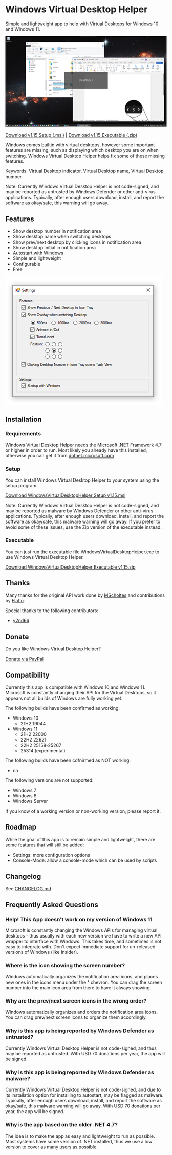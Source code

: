 # Windows Virtual Desktop Helper

Simple and lightweight app to help with Virtual Desktops for Windows 10 and Windows 11.

![Screenshot](Images/WindowsVirtualDeskopHelper%20Screenshot.png)

[Download v1.15 Setup (.msi)](https://github.com/dankrusi/WindowsVirtualDesktopHelper/releases/download/v1.15/WindowsVirtualDesktopHelper.Setup.v1.15.msi) | 
[Download v1.15 Executable (.zip)](https://github.com/dankrusi/WindowsVirtualDesktopHelper/releases/download/v1.15/WindowsVirtualDesktopHelper.Executable.v1.15.zip)

Windows comes builtin with virtual desktops, however some important features are missing, such
as displaying which desktop you are on when switching. Windows Virtual Desktop Helper helps
fix some of these missing features.

Keywords: Virtual Desktop indicator, Virtual Desktop name, Virtual Desktop number

Note: Currently Windows Virtual Desktop Helper is not code-signed, and may be reported as untrusted by Windows
Defender or other anti-virus applications. Typically, after enough users download, install, and report
the software as okay/safe, this warning will go away.

## Features

* Show desktop number in notification area
* Show desktop name when switching desktops
* Show prev/next desktop by clicking icons in notification area
* Show desktop initial in notification area
* Autostart with Windows
* Simple and lightweight
* Configurable
* Free

![Settings](Images/WindowsVirtualDeskopHelper%20Settings.png)

## Installation

### Requirements

Windows Virtual Desktop Helper needs the Microsoft .NET Framework 4.7 or higher in order to run. Most likely you already have this installed, otherwise you can get it from [dotnet.microsoft.com](https://dotnet.microsoft.com/en-us/download/dotnet-framework)

### Setup

You can install Windows Virtual Desktop Helper to your system using the setup program.

[Download WindowsVirtualDesktopHelper Setup v1.15.msi](https://github.com/dankrusi/WindowsVirtualDesktopHelper/releases/download/v1.15/WindowsVirtualDesktopHelper.Setup.v1.15.msi)

Note: Currently Windows Virtual Desktop Helper is not code-signed, and may be reported as malware by Windows
Defender or other anti-virus applications. Typically, after enough users download, install, and report
the software as okay/safe, this malware warning will go away. If you prefer to avoid some of these issues, use the Zip version of the executable instead.

### Executable

You can just run the executable file WindowsVirtualDesktopHelper.exe to use Windows Virtual Desktop Helper.

[Download WindowsVirtualDesktopHelper Executable v1.15.zip](https://github.com/dankrusi/WindowsVirtualDesktopHelper/releases/download/v1.15/WindowsVirtualDesktopHelper.Executable.v1.15.zip)


## Thanks

Many thanks for the original API work done by [MScholtes](https://github.com/MScholtes) and contributions by [Flaflo](https://github.com/Flaflo).

Special thanks to the following contributors:
 - [y2nd66](https://github.com/y2nd66)


## Donate

Do you like Windows Virtual Desktop Helper? 

[Donate via PayPal](https://www.paypal.com/donate/?hosted_button_id=BG5FYMAHFG9V6)


## Compatibility

Currently this app is compatible with Windows 10 and Windows 11. Microsoft is constantly changing their API for the Virtual Desktops, so it appears not all builds of Windows are fully working yet.

The following builds have been confirmed as working:

* Windows 10
  - 21H2 19044 
* Windows 11
  - 21H2 22000
  - 22H2 22621
  - 22H2 25158-25267
  - 25314 (experimental)
  
The following builds have been cofnirmed as NOT working:

* na
  
The following versions are not supported:

* Windows 7
* Windows 8
* Windows Server
  
If you know of a working version or non-working version, please report it.


## Roadmap

While the goal of this app is to remain simple and lightweight, there are some features that will still be added:

* Settings: more configuration options
* Console-Mode: allow a console-mode which can be used by scripts


## Changelog

See [CHANGELOG.md](https://github.com/dankrusi/WindowsVirtualDesktopHelper/blob/main/CHANGELOG.md)


## Frequently Asked Questions

### Help! This App doesn't work on my version of Windows 11

Microsoft is constantly changing the Windows APIs for managing virtual desktops - thus usually with each new version we have to write a new API wrapper to interface with Windows. This takes time, and sometimes is not easy to integrate with. Don't expect immediate support for un-released versions of Windows (like Insider).

### Where is the icon showing the screen number?

Windows automatically organizes the notification area icons, and places new ones in the icons menu under the ^ chevron. You can drag the screen number into the main icon area from there to have it always showing.

### Why are the prev/next screen icons in the wrong order?

Windows automatically organizes and orders the notification area icons. You can drag prev/next screen icons to organize them accordingly.

### Why is this app is being reported by Windows Defender as untrusted?

Currently Windows Virtual Desktop Helper is not code-signed, and thus may be reported as untrusted. With USD 70 donations per year, the app will be signed.

### Why is this app is being reported by Windows Defender as malware?

Currently Windows Virtual Desktop Helper is not code-signed, and due to its installation option for installing to autostart, may be flagged as malware. Typically, after enough users download, install, and report
the software as okay/safe, this malware warning will go away. With USD 70 donations per year, the app will be signed.

### Why is the app based on the older .NET 4.7?

The idea is to make the app as easy and lightweight to run as possible. Most systems have some version of .NET installed, thus we use a low version to cover as many users as possible. 
